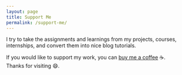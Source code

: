 ```yaml
---
layout: page
title: Support Me
permalink: /support-me/
---
```

<head>
<script data-name="BMC-Widget" src="https://cdnjs.buymeacoffee.com/1.0.0/widget.prod.min.js" data-id="rohanrajpal" data-description="Support me on Buy me a coffee!" data-message="Thank you for visiting. You can now buy me a coffee!" data-color="#5F7FFF" data-position="right" data-x_margin="18" data-y_margin="18"></script>
</head>
I try to take the assignments and learnings from my projects, courses, internships, and convert them into nice blog tutorials.

If you would like to support my work, you can [buy me a coffee](https://www.buymeacoffee.com/rohanrajpal) ☕.  
Thanks for visiting 😄.
